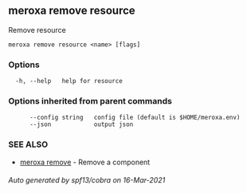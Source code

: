 ## meroxa remove resource

Remove resource

```
meroxa remove resource <name> [flags]
```

### Options

```
  -h, --help   help for resource
```

### Options inherited from parent commands

```
      --config string   config file (default is $HOME/meroxa.env)
      --json            output json
```

### SEE ALSO

* [meroxa remove](meroxa_remove.md)	 - Remove a component

###### Auto generated by spf13/cobra on 16-Mar-2021
